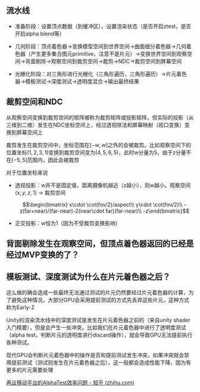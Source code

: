 ## 流水线

- 准备阶段：设置顶点数据（到缓冲区），设置渲染状态（是否开启ztest，是否开启alpha blend等）

- 几何阶段：顶点着色器->变换模型空间到世界空间->曲面细分着色器->几何着色器（产生更多集合图元primitive，注意不是片元）->变换世界空间到观察空间->背面剔除->观察空间到裁剪空间->裁剪->NDC->裁剪空间到屏幕空间
- 光栅化阶段：对三角形进行光栅化（三角形遍历，三角形遍历）->片元着色器->模板测试->深度测试->透明度混合->输出最终结果

## 裁剪空间和NDC

从观察空间变换到裁剪空间的矩阵被称为裁剪矩阵或投影矩阵，但实际的投影（从三维到二维）发生在NDC坐标空间上，经过透视除法和屏幕映射（视口变换）变换到屏幕空间上

裁剪发生在裁剪空间中，坐标范围在$[-w,w]$之外的会被裁剪。比如观察空间下的位置坐标$(1,2,3,1)$变换到裁剪空间变为$(4,5,6,5)$，此时w分量为5，由于z分量不在$[-5,5]$范围内，因此会被裁剪

对于位置坐标来说

- 透视投影：w并不是固定值，距离摄像机越近（z越小），则w越小。观察空间$(x,y,z,1)$ -> 裁剪空间

    $$\begin{bmatrix}
     x\cdot \cot(fov/2)/aspect\\
     y\cdot \cot(fov/2)\\
     -z(far+near)/(far-near)-2(near\cdot far)(far-near)\\
     -z\end{bmatrix}$$

- 正交投影：w恒为1（因为不受裁剪变换影响）

## 背面剔除发生在观察空间，但顶点着色器返回的已经是经过MVP变换的了？



## 模板测试、深度测试为什么在片元着色器之后？

这么做的确会造成一些最终无法通过测试的片元仍然要经过片元着色器的计算，为了避免这种情况，大部分GPU会采用提前测试的方式先丢弃这些片元，这种方式称为Early-Z

Unity的渲染流水线中的深度测试是发生在片元着色器之前的（来自unity shader入门精要），但是会产生一些冲突。比如我们在片元着色器中进行了透明度测试（alpha test，判断片元的透明度进行discard操作），就会导致GPU无法提前执行各种测试。

现代GPU会判断片元着色器中的操作是否和提前测试发生冲突，如果冲突就会禁用提前测试（测试则发生在片元着色器之后），这一般都会造成性能下降，因为有更多的片元需要处理

[再议移动平台的AlphaTest效率问题 - 知乎 (zhihu.com)](https://zhuanlan.zhihu.com/p/33127345)

